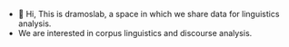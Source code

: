 - 👋 Hi, This is dramoslab, a space in which we share data for linguistics analysis.
- We are interested in corpus linguistics and discourse analysis.


<!---
dramoslab/dramoslab is a ✨ special ✨ repository because its `README.md` (this file) appears on your GitHub profile.
You can click the Preview link to take a look at your changes.
--->
